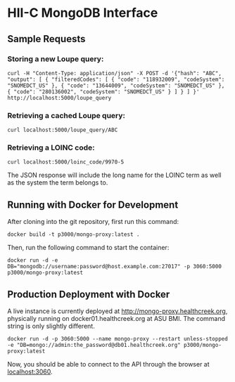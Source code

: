 # HII-C MongoDB Interface

## Sample Requests

### Storing a new Loupe query:

```
curl -H "Content-Type: application/json" -X POST -d '{"hash": "ABC", "output": [ { "filteredCodes": [ { "code": "118932009", "codeSystem": "SNOMEDCT_US" }, { "code": "13644009", "codeSystem": "SNOMEDCT_US" }, { "code": "280136002", "codeSystem": "SNOMEDCT_US" } ] } ] }' http://localhost:5000/loupe_query
```

### Retrieving a cached Loupe query:

```
curl localhost:5000/loupe_query/ABC
```

### Retrieving a LOINC code:

```
curl localhost:5000/loinc_code/9970-5
```

The JSON response will include the long name for the LOINC term as well as the
system the term belongs to.

## Running with Docker for Development

After cloning into the git repository, first run this command:

```
docker build -t p3000/mongo-proxy:latest .
```

Then, run the following command to start the container:

```
docker run -d -e DB="mongodb://username:password@host.example.com:27017" -p 3060:5000 p3000/mongo-proxy:latest
```

## Production Deployment with Docker

A live instance is currently deployed at http://mongo-proxy.healthcreek.org, physically running on docker01.healthcreek.org at ASU BMI. The command string is only slightly different.

```
docker run -d -p 3060:5000 --name mongo-proxy --restart unless-stopped -e "DB=mongo://admin:the_password@db01.healthcreek.org" p3000/mongo-proxy:latest
```


Now, you should be able to connect to the API through the browser at
[localhost:3060](localhost:3060).

